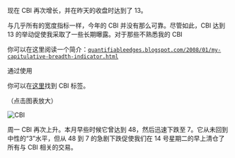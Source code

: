 <!--yml

分类：未分类

日期：2024-05-18 13:35:11

以下是 2008 年标普 500 指数与 CBI 的图表：

# Quantifiable Edges: CBI Moves Back Up To 13

> 来源：[`quantifiableedges.blogspot.com/2008/10/cbi-moves-back-up-to-13.html#0001-01-01`](http://quantifiableedges.blogspot.com/2008/10/cbi-moves-back-up-to-13.html#0001-01-01)

在[Quantifiable Edges Subscriber Letter](http://www.quantifiableedges.com/letter.html)中提供了更多详细信息。

-->

现在 CBI 再次增长，并在昨天的收盘时达到了 13。

与几乎所有的宽度指标一样，今年的 CBI 并没有那么可靠。尽管如此，CBI 达到 13 的举动促使我采取了一些长期曝露。对于那些不熟悉我的 CBI

你可以在这里阅读一个简介：[`quantifiableedges.blogspot.com/2008/01/my-capitulative-breadth-indicator.html`](http://quantifiableedges.blogspot.com/2008/01/my-capitulative-breadth-indicator.html)

通过使用

你可以在[这里](http://quantifiableedges.blogspot.com/search/label/CBI)找到 CBI 标签。

（点击图表放大）

![CBI](https://blogger.googleusercontent.com/img/b/R29vZ2xl/AVvXsEhJ7nkDxfYjeq-ydO9CWKU0sgxNSppgUZgnXLF3xIFcyizpCXnis00E3awMkGtpWS-khovUljOXWIjVNDbgdnLAQbG8QjgS_oDapzmF3dxzlDYLyKPfx2Vfm3AWIKEGo-bSE16EalXjGqY/s1600-h/2008-10-28+CBI.PNG)

周一 CBI 再次上升。本月早些时候它曾达到 48，然后迅速下跌至 7。它从未回到中性的“3”水平，但从 48 到 7 的急剧下跌促使我们在 14 号星期二的早上清仓了所有与 CBI 相关的交易。
